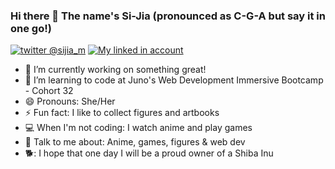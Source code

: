 ### Hi there 👋 The name's Si-Jia (pronounced as C-G-A but say it in one go!)
[![twitter @sijia_m](https://raw.githubusercontent.com/paulrobertlloyd/socialmediaicons/main/twitter-24x24.png "twitter @sijia_m")](https://twitter.com/sijia_m)
[![My linked in account](https://raw.githubusercontent.com/paulrobertlloyd/socialmediaicons/main/linkedin-24x24.png "linked in account")](www.linkedin.com/in/si-jia-m-52710560)

- 🔭 I’m currently working on something great!
- 🌱 I’m learning to code at Juno's Web Development Immersive Bootcamp - Cohort 32
- 😄 Pronouns: She/Her
- ⚡ Fun fact: I like to collect figures and artbooks
- 💻 When I'm not coding: I watch anime and play games
- 💬 Talk to me about: Anime, games, figures & web dev
- 🐕: I hope that one day I will be a proud owner of a Shiba Inu

<!--
**iSupercell/isupercell** is a ✨ _special_ ✨ repository because its `README.md` (this file) appears on your GitHub profile.
-->
